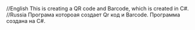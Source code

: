 //English
This is creating a QR code and Barcode, which is created in C#. 
//Russia
Програма котороая создает Qr код и Barcode. Программа создана на C#.
